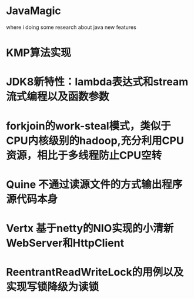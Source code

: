 # JavaMagic
where i doing some research about java new features

# KMP算法实现 

# JDK8新特性：lambda表达式和stream流式编程以及函数参数

# forkjoin的work-steal模式，类似于CPU内核级别的hadoop,充分利用CPU资源，相比于多线程防止CPU空转

# Quine 不通过读源文件的方式输出程序源代码本身

# Vertx 基于netty的NIO实现的小清新WebServer和HttpClient

# ReentrantReadWriteLock的用例以及实现写锁降级为读锁


